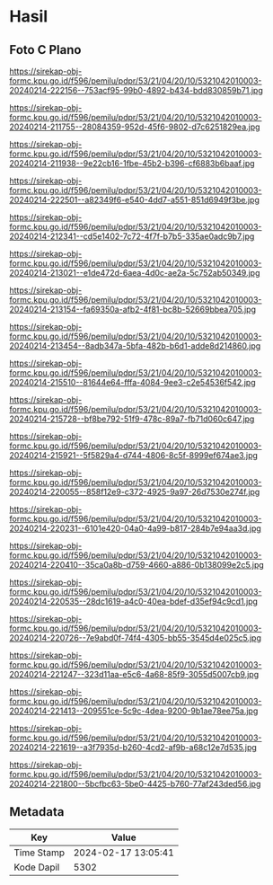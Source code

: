 # Hasil

## Foto C Plano

https://sirekap-obj-formc.kpu.go.id/f596/pemilu/pdpr/53/21/04/20/10/5321042010003-20240214-222156--753acf95-99b0-4892-b434-bdd830859b71.jpg

https://sirekap-obj-formc.kpu.go.id/f596/pemilu/pdpr/53/21/04/20/10/5321042010003-20240214-211755--28084359-952d-45f6-9802-d7c6251829ea.jpg

https://sirekap-obj-formc.kpu.go.id/f596/pemilu/pdpr/53/21/04/20/10/5321042010003-20240214-211938--9e22cb16-1fbe-45b2-b396-cf6883b6baaf.jpg

https://sirekap-obj-formc.kpu.go.id/f596/pemilu/pdpr/53/21/04/20/10/5321042010003-20240214-222501--a82349f6-e540-4dd7-a551-851d6949f3be.jpg

https://sirekap-obj-formc.kpu.go.id/f596/pemilu/pdpr/53/21/04/20/10/5321042010003-20240214-212341--cd5e1402-7c72-4f7f-b7b5-335ae0adc9b7.jpg

https://sirekap-obj-formc.kpu.go.id/f596/pemilu/pdpr/53/21/04/20/10/5321042010003-20240214-213021--e1de472d-6aea-4d0c-ae2a-5c752ab50349.jpg

https://sirekap-obj-formc.kpu.go.id/f596/pemilu/pdpr/53/21/04/20/10/5321042010003-20240214-213154--fa69350a-afb2-4f81-bc8b-52669bbea705.jpg

https://sirekap-obj-formc.kpu.go.id/f596/pemilu/pdpr/53/21/04/20/10/5321042010003-20240214-213454--8adb347a-5bfa-482b-b6d1-adde8d214860.jpg

https://sirekap-obj-formc.kpu.go.id/f596/pemilu/pdpr/53/21/04/20/10/5321042010003-20240214-215510--81644e64-fffa-4084-9ee3-c2e54536f542.jpg

https://sirekap-obj-formc.kpu.go.id/f596/pemilu/pdpr/53/21/04/20/10/5321042010003-20240214-215728--bf8be792-51f9-478c-89a7-fb71d060c647.jpg

https://sirekap-obj-formc.kpu.go.id/f596/pemilu/pdpr/53/21/04/20/10/5321042010003-20240214-215921--5f5829a4-d744-4806-8c5f-8999ef674ae3.jpg

https://sirekap-obj-formc.kpu.go.id/f596/pemilu/pdpr/53/21/04/20/10/5321042010003-20240214-220055--858f12e9-c372-4925-9a97-26d7530e274f.jpg

https://sirekap-obj-formc.kpu.go.id/f596/pemilu/pdpr/53/21/04/20/10/5321042010003-20240214-220231--6101e420-04a0-4a99-b817-284b7e94aa3d.jpg

https://sirekap-obj-formc.kpu.go.id/f596/pemilu/pdpr/53/21/04/20/10/5321042010003-20240214-220410--35ca0a8b-d759-4660-a886-0b138099e2c5.jpg

https://sirekap-obj-formc.kpu.go.id/f596/pemilu/pdpr/53/21/04/20/10/5321042010003-20240214-220535--28dc1619-a4c0-40ea-bdef-d35ef94c9cd1.jpg

https://sirekap-obj-formc.kpu.go.id/f596/pemilu/pdpr/53/21/04/20/10/5321042010003-20240214-220726--7e9abd0f-74f4-4305-bb55-3545d4e025c5.jpg

https://sirekap-obj-formc.kpu.go.id/f596/pemilu/pdpr/53/21/04/20/10/5321042010003-20240214-221247--323d11aa-e5c6-4a68-85f9-3055d5007cb9.jpg

https://sirekap-obj-formc.kpu.go.id/f596/pemilu/pdpr/53/21/04/20/10/5321042010003-20240214-221413--209551ce-5c9c-4dea-9200-9b1ae78ee75a.jpg

https://sirekap-obj-formc.kpu.go.id/f596/pemilu/pdpr/53/21/04/20/10/5321042010003-20240214-221619--a3f7935d-b260-4cd2-af9b-a68c12e7d535.jpg

https://sirekap-obj-formc.kpu.go.id/f596/pemilu/pdpr/53/21/04/20/10/5321042010003-20240214-221800--5bcfbc63-5be0-4425-b760-77af243ded56.jpg


## Metadata

| Key        | Value               |
| ---------- | ------------------- |
| Time Stamp | 2024-02-17 13:05:41 |
| Kode Dapil | 5302                |



